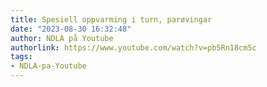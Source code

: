 ```yaml
---
title: Spesiell oppvarming i turn, parøvingar
date: "2023-08-30 16:32:48"
author: NDLA på Youtube
authorlink: https://www.youtube.com/watch?v=pb5Rn18cm5c
tags:
- NDLA-pa-Youtube
---
```

